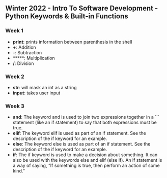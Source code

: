 ## Winter 2022 - Intro To Software Development - Python Keywords & Built-in Functions

### Week 1
* **print**: prints information between parenthesis in the shell
* **+**: Addition
* **-**: Subtraction
* *****: Multiplication
* **/**: Division


### Week 2
* **str**: will mask an int as a string
* **input**: takes user input

### Week 3
* **and**: The keyword and is used to join two expressions together in a ```
statement (like an if statement) to say that both expressions must be true.
* **elif**: The keyword elif is used as part of an if statement. See the description of the if keyword for an
example.
* **else**: The keyword else is used as part of an if statement. See the description of the if keyword for an
example.
* **if**: The if keyword is used to make a decision about something. It can also be used with the keywords else and elif (else if). An if statement is a way of saying, “If something is true, then perform an action of
some kind.”
